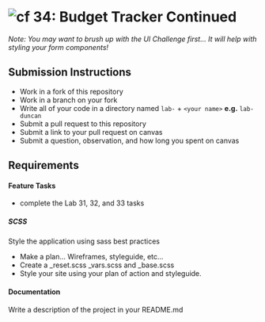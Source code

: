 ![cf](http://i.imgur.com/7v5ASc8.png) 34: Budget Tracker Continued
===

_Note: You may want to brush up with the UI Challenge first... It will help with styling your form components!_

## Submission Instructions
* Work in a fork of this repository
* Work in a branch on your fork
* Write all of your code in a directory named `lab-` + `<your name>` **e.g.** `lab-duncan`
* Submit a pull request to this repository
* Submit a link to your pull request on canvas
* Submit a question, observation, and how long you spent on canvas

## Requirements
#### Feature Tasks
* complete the Lab 31, 32, and 33 tasks

##### SCSS
Style the application using sass best practices
 * Make a plan... Wireframes, styleguide, etc...
 * Create a _reset.scss _vars.scss and _base.scss
 * Style your site using your plan of action and styleguide.

####  Documentation
Write a description of the project in your README.md
